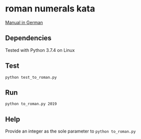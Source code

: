 # roman numerals kata
[Manual in German](https://ccd-school.de/coding-dojo/function-katas/to-roman-numerals/)
## Dependencies
Tested with Python 3.7.4 on Linux
## Test
```
python test_to_roman.py
```
## Run
```
python to_roman.py 2019
```
## Help
Provide an integer as the sole parameter to `python to_roman.py`
